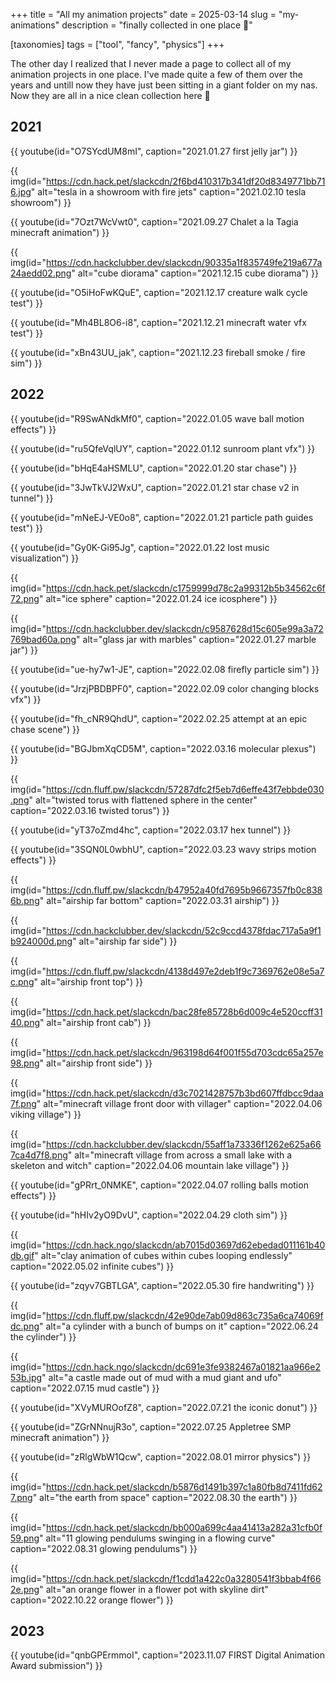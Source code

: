 +++
title = "All my animation projects"
date = 2025-03-14
slug = "my-animations"
description = "finally collected in one place 🎉"

[taxonomies]
tags = ["tool", "fancy", "physics"]
+++

The other day I realized that I never made a page to collect all of my animation projects in one place. I've made quite a few of them over the years and untill now they have just been sitting in a giant folder on my nas. Now they are all in a nice clean collection here 🎉

<!-- more -->

## 2021

{{ youtube(id="O7SYcdUM8mI", caption="2021.01.27 first jelly jar") }}

{{ img(id="https://cdn.hack.pet/slackcdn/2f6bd410317b341df20d8349771bb716.jpg" alt="tesla in a showroom with fire jets" caption="2021.02.10 tesla showroom") }}

{{ youtube(id="7Ozt7WcVwt0", caption="2021.09.27 Chalet a la Tagia minecraft animation") }}

{{ img(id="https://cdn.hackclubber.dev/slackcdn/90335a1f835749fe219a677a24aedd02.png" alt="cube diorama" caption="2021.12.15 cube diorama") }}

{{ youtube(id="O5iHoFwKQuE", caption="2021.12.17 creature walk cycle test") }}

{{ youtube(id="Mh4BL8O6-i8", caption="2021.12.21 minecraft water vfx test") }}

{{ youtube(id="xBn43UU_jak", caption="2021.12.23 fireball smoke / fire sim") }}

## 2022

{{ youtube(id="R9SwANdkMf0", caption="2022.01.05 wave ball motion effects") }}

{{ youtube(id="ru5QfeVqlUY", caption="2022.01.12 sunroom plant vfx") }}

{{ youtube(id="bHqE4aHSMLU", caption="2022.01.20 star chase") }}

{{ youtube(id="3JwTkVJ2WxU", caption="2022.01.21 star chase v2 in tunnel") }}

{{ youtube(id="mNeEJ-VE0o8", caption="2022.01.21 particle path guides test") }}

{{ youtube(id="Gy0K-Gi95Jg", caption="2022.01.22 lost music visualization") }}

{{ img(id="https://cdn.hack.pet/slackcdn/c1759999d78c2a99312b5b34562c6f72.png" alt="ice sphere" caption="2022.01.24 ice icosphere") }}

{{ img(id="https://cdn.hackclubber.dev/slackcdn/c9587628d15c605e99a3a72769bad60a.png" alt="glass jar with marbles" caption="2022.01.27 marble jar") }}

{{ youtube(id="ue-hy7w1-JE", caption="2022.02.08 firefly particle sim") }}

{{ youtube(id="JrzjPBDBPF0", caption="2022.02.09 color changing blocks vfx") }}

{{ youtube(id="fh_cNR9QhdU", caption="2022.02.25 attempt at an epic chase scene") }}

{{ youtube(id="BGJbmXqCD5M", caption="2022.03.16 molecular plexus") }}

{{ img(id="https://cdn.fluff.pw/slackcdn/57287dfc2f5eb7d6effe43f7ebbde030.png" alt="twisted torus with flattened sphere in the center" caption="2022.03.16 twisted torus") }}

{{ youtube(id="yT37oZmd4hc", caption="2022.03.17 hex tunnel") }}

{{ youtube(id="3SQN0L0wbhU", caption="2022.03.23 wavy strips motion effects") }}

{{ img(id="https://cdn.fluff.pw/slackcdn/b47952a40fd7695b9667357fb0c8386b.png" alt="airship far bottom" caption="2022.03.31 airship") }}

{{ img(id="https://cdn.hackclubber.dev/slackcdn/52c9ccd4378fdac717a5a9f1b924000d.png" alt="airship far side") }}

{{ img(id="https://cdn.fluff.pw/slackcdn/4138d497e2deb1f9c7369762e08e5a7c.png" alt="airship front top") }}

{{ img(id="https://cdn.hack.pet/slackcdn/bac28fe85728b6d009c4e520ccff3140.png" alt="airship front cab") }}

{{ img(id="https://cdn.hack.pet/slackcdn/963198d64f001f55d703cdc65a257e98.png" alt="airship front side") }}

{{ img(id="https://cdn.hack.pet/slackcdn/d3c7021428757b3bd607ffdbcc9daa7f.png" alt="minecraft village front door with villager" caption="2022.04.06 viking village") }}

{{ img(id="https://cdn.hackclubber.dev/slackcdn/55aff1a73336f1262e625a667ca4d7f8.png" alt="minecraft village from across a small lake with a skeleton and witch" caption="2022.04.06 mountain lake village") }}

{{ youtube(id="gPRrt_0NMKE", caption="2022.04.07 rolling balls motion effects") }}

{{ youtube(id="hHIv2yO9DvU", caption="2022.04.29 cloth sim") }}

{{ img(id="https://cdn.hack.ngo/slackcdn/ab7015d03697d62ebedad011161b40db.gif" alt="clay animation of cubes within cubes looping endlessly" caption="2022.05.02 infinite cubes") }}

{{ youtube(id="zqyv7GBTLGA", caption="2022.05.30 fire handwriting") }}

{{ img(id="https://cdn.fluff.pw/slackcdn/42e90de7ab09d863c735a6ca74069fdc.png" alt="a cylinder with a bunch of bumps on it" caption="2022.06.24 the cylinder") }}

{{ img(id="https://cdn.hack.ngo/slackcdn/dc691e3fe9382467a01821aa966e253b.jpg" alt="a castle made out of mud with a mud giant and ufo" caption="2022.07.15 mud castle") }}

{{ youtube(id="XVyMUROofZ8", caption="2022.07.21 the iconic donut") }}

{{ youtube(id="ZGrNNnujR3o", caption="2022.07.25 Appletree SMP minecraft animation") }}

{{ youtube(id="zRlgWbW1Qcw", caption="2022.08.01 mirror physics") }}

{{ img(id="https://cdn.hack.pet/slackcdn/b5876d1491b397c1a80fb8d7411fd627.png" alt="the earth from space" caption="2022.08.30 the earth") }}

{{ img(id="https://cdn.hack.pet/slackcdn/bb000a699c4aa41413a282a31cfb0f59.png" alt="11 glowing pendulums swinging in a flowing curve" caption="2022.08.31 glowing pendulums") }}

{{ img(id="https://cdn.hack.pet/slackcdn/f1cdd1a422c0a3280541f3bbab4f662e.png" alt="an orange flower in a flower pot with skyline dirt" caption="2022.10.22 orange flower") }}

## 2023

{{ youtube(id="qnbGPErmmoI", caption="2023.11.07 FIRST Digital Animation Award submission") }}
